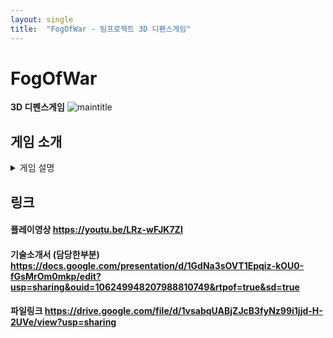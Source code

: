 ```yaml
---
layout: single
title:  "FogOfWar - 팀프로젝트 3D 디펜스게임"
---
```


# FogOfWar

**3D 디펜스게임**
![maintitle](https://user-images.githubusercontent.com/82872149/169452678-23b69cd7-c6bd-4c04-9bd9-89ea1e8a87a2.JPG)

## 게임 소개
<details markdown="1">
<summary> 게임 설명 </summary>

### 게임환경

- 코드 : C#, PHP
- 엔진 : 유니티 2019.4.11f
- DB : MySQL 8.0

### 게임 특징

- 공격팀, 방어팀으로 구성되어있고, 탱크와 타워를 통한 기본적인 디펜스 게임
- 자신과 비슷한 점수대인 플레이어를 리스트에서 골라 공격이 가능합니다.
- 공격팀은 시작전에 탱크 및 스킬을 골라 덱을 편성하여 공격을 시작할 수 있습니다.
- 방어팀은 방어덱을 편성하여 다른 플레이어가 공격시 여러가지의 타워로 방어가 가능합니다.
- 공격팀은 실시간으로 조작이 가능한 플레이가 가능하고, 방어팀은 덱편성을 통한 타워 배치로 공격이 들어온 플레이어를 자동으로 방어해줍니다.
- 시간내에 상대 기지를 부수지 못하면 공격팀이 패배합니다.
- 상점에서 탱크 및 타워를 업그레이드 가능합니다.

## 담당한 구현 목록
- 방어쪽을 구현했습니다.
- 맵 디자인
- 방어 편성 UI 구현 및 타워 배치 시 사거리 표시
- 방어 편성 내 타워 설명 UI 구현
- 드래그 앤 드롭으로 타워를 설치 포인트에 설치하기
- 함정 시스템 구현 (후에 삭제된 구현입니다)

</details>

## 링크
#### 플레이영상 https://youtu.be/LRz-wFJK7ZI
#### 기술소개서 (담당한부분)  https://docs.google.com/presentation/d/1GdNa3sOVT1Epqiz-kOU0-fGsMrOm0mkp/edit?usp=sharing&ouid=106249948207988810749&rtpof=true&sd=true  
#### 파일링크 https://drive.google.com/file/d/1vsabqUABjZJcB3fyNz99i1jjd-H-2UVe/view?usp=sharing

